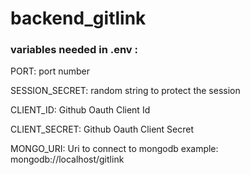 # backend_gitlink


### variables needed in .env :
PORT: port number

SESSION_SECRET: random string to protect the session

CLIENT_ID: Github Oauth Client Id

CLIENT_SECRET: Github Oauth Client Secret

MONGO_URI: Uri to connect to mongodb
example: mongodb://localhost/gitlink
